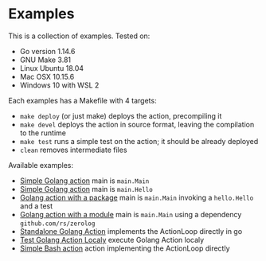 <!--
#
# Licensed to the Apache Software Foundation (ASF) under one or more
# contributor license agreements.  See the NOTICE file distributed with
# this work for additional information regarding copyright ownership.
# The ASF licenses this file to You under the Apache License, Version 2.0
# (the "License"); you may not use this file except in compliance with
# the License.  You may obtain a copy of the License at
#
#     http://www.apache.org/licenses/LICENSE-2.0
#
# Unless required by applicable law or agreed to in writing, software
# distributed under the License is distributed on an "AS IS" BASIS,
# WITHOUT WARRANTIES OR CONDITIONS OF ANY KIND, either express or implied.
# See the License for the specific language governing permissions and
# limitations under the License.
#
-->
# Examples


This is a collection of examples.
Tested on:

- Go version 1.14.6
- GNU Make 3.81
- Linux Ubuntu 18.04
- Mac OSX 10.15.6
- Windows 10 with WSL 2

Each examples has a  Makefile with 4 targets:

- `make deploy` (or just make) deploys the action, precompiling it
- `make devel`  deploys the action in source format, leaving the compilation to the runtime
- `make test` runs a simple test on the action; it should be already deployed
- `clean` removes intermediate files

Available examples:

- [Simple Golang action](single-main) main is `main.Main`
- [Simple Golang action](single-hello) main is `main.Hello`
- [Golang action with a package](package-main) main is `main.Main` invoking a `hello.Hello` and a test
- [Golang action with a module](module-main) main is `main.Main` using a dependency `github.com/rs/zerolog`
- [Standalone Golang Action](standalone) implements the ActionLoop directly in go
- [Test Golang Action Localy](standalone-simple) execute Golang Action localy
- [Simple Bash action](bash) action implementing the ActionLoop directly
